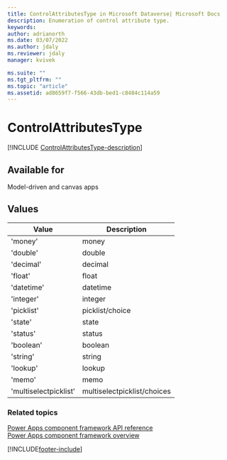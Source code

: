 ```yaml
---
title: ControlAttributesType in Microsoft Dataverse| Microsoft Docs
description: Enumeration of control attribute type.
keywords:
author: adrianorth
ms.date: 03/07/2022
ms.author: jdaly
ms.reviewer: jdaly
manager: kvivek

ms.suite: ""
ms.tgt_pltfrm: ""
ms.topic: "article"
ms.assetid: ad8659f7-f566-43db-bed1-c8484c114a59
---
```


# ControlAttributesType

[!INCLUDE [ControlAttributesType-description](includes/controlattributestype-description.md)]

## Available for

Model-driven and canvas apps

## Values

| Value                 | Description         |
| --------------------- | ------------------- |
| 'money'               | money               |
| 'double'              | double              |
| 'decimal'             | decimal             |
| 'float'               | float               |
| 'datetime'            | datetime            |
| 'integer'             | integer             |
| 'picklist'            | picklist/choice           |
| 'state'               | state               |
| 'status'              | status              |
| 'boolean'             | boolean             |
| 'string'              | string              |
| 'lookup'              | lookup              |
| 'memo'                | memo                |
| 'multiselectpicklist' | multiselectpicklist/choices |

### Related topics

[Power Apps component framework API reference](../reference/index.md)<br/>
[Power Apps component framework overview](../overview.md)

[!INCLUDE[footer-include](../../../includes/footer-banner.md)]
